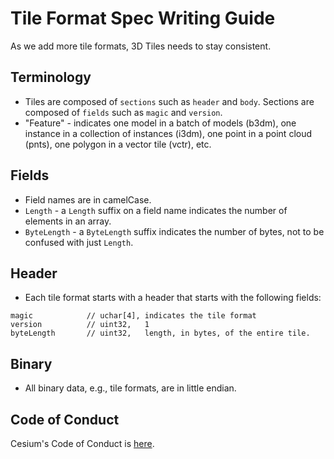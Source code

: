 # Tile Format Spec Writing Guide

As we add more tile formats, 3D Tiles needs to stay consistent.

## Terminology

* Tiles are composed of `sections` such as `header` and `body`.  Sections are composed of `fields` such as `magic` and `version`.
* "Feature" - indicates one model in a batch of models (b3dm), one instance in a collection of instances (i3dm), one point in a point cloud (pnts), one polygon in a vector tile (vctr), etc.

## Fields

* Field names are in camelCase.
* `Length` - a `Length` suffix on a field name indicates the number of elements in an array.
* `ByteLength` - a `ByteLength` suffix indicates the number of bytes, not to be confused with just `Length`.

## Header

* Each tile format starts with a header that starts with the following fields:
```
magic            // uchar[4], indicates the tile format
version          // uint32,   1
byteLength       // uint32,   length, in bytes, of the entire tile.
```

## Binary

* All binary data, e.g., tile formats, are in little endian.

## Code of Conduct

Cesium's Code of Conduct is [here](CODE_OF_CONDUCT.md).
